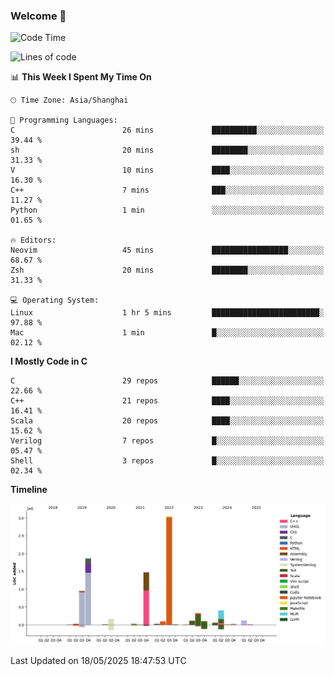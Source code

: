 ### Welcome 👋

<!--START_SECTION:waka-->
![Code Time](http://img.shields.io/badge/Code%20Time-2%2C034%20hrs%206%20mins-blue)

![Lines of code](https://img.shields.io/badge/From%20Hello%20World%20I%27ve%20Written-8.9%20million%20lines%20of%20code-blue)

📊 **This Week I Spent My Time On** 

```text
🕑︎ Time Zone: Asia/Shanghai

💬 Programming Languages: 
C                        26 mins             ██████████░░░░░░░░░░░░░░░   39.44 % 
sh                       20 mins             ████████░░░░░░░░░░░░░░░░░   31.33 % 
V                        10 mins             ████░░░░░░░░░░░░░░░░░░░░░   16.30 % 
C++                      7 mins              ███░░░░░░░░░░░░░░░░░░░░░░   11.27 % 
Python                   1 min               ░░░░░░░░░░░░░░░░░░░░░░░░░   01.65 % 

🔥 Editors: 
Neovim                   45 mins             █████████████████░░░░░░░░   68.67 % 
Zsh                      20 mins             ████████░░░░░░░░░░░░░░░░░   31.33 % 

💻 Operating System: 
Linux                    1 hr 5 mins         ████████████████████████░   97.88 % 
Mac                      1 min               █░░░░░░░░░░░░░░░░░░░░░░░░   02.12 % 
```

**I Mostly Code in C** 

```text
C                        29 repos            ██████░░░░░░░░░░░░░░░░░░░   22.66 % 
C++                      21 repos            ████░░░░░░░░░░░░░░░░░░░░░   16.41 % 
Scala                    20 repos            ████░░░░░░░░░░░░░░░░░░░░░   15.62 % 
Verilog                  7 repos             █░░░░░░░░░░░░░░░░░░░░░░░░   05.47 % 
Shell                    3 repos             █░░░░░░░░░░░░░░░░░░░░░░░░   02.34 % 
```



**Timeline**

![Lines of Code chart](https://raw.githubusercontent.com/Bohan-hu/Bohan-hu/master/assets/bar_graph.png)


 Last Updated on 18/05/2025 18:47:53 UTC
<!--END_SECTION:waka-->



